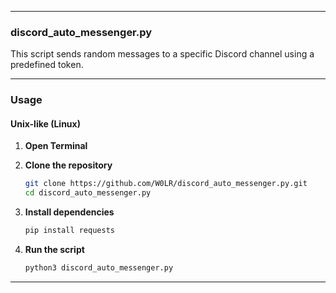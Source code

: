 
---

### discord_auto_messenger.py

This script sends random messages to a specific Discord channel using a predefined token.

---

### Usage

#### Unix-like (Linux)

1. **Open Terminal**

2. **Clone the repository**
   ```bash
   git clone https://github.com/W0LR/discord_auto_messenger.py.git
   cd discord_auto_messenger.py
   ```

3. **Install dependencies**
   ```bash
   pip install requests
   ```

4. **Run the script**
   ```bash
   python3 discord_auto_messenger.py
   ```

---

